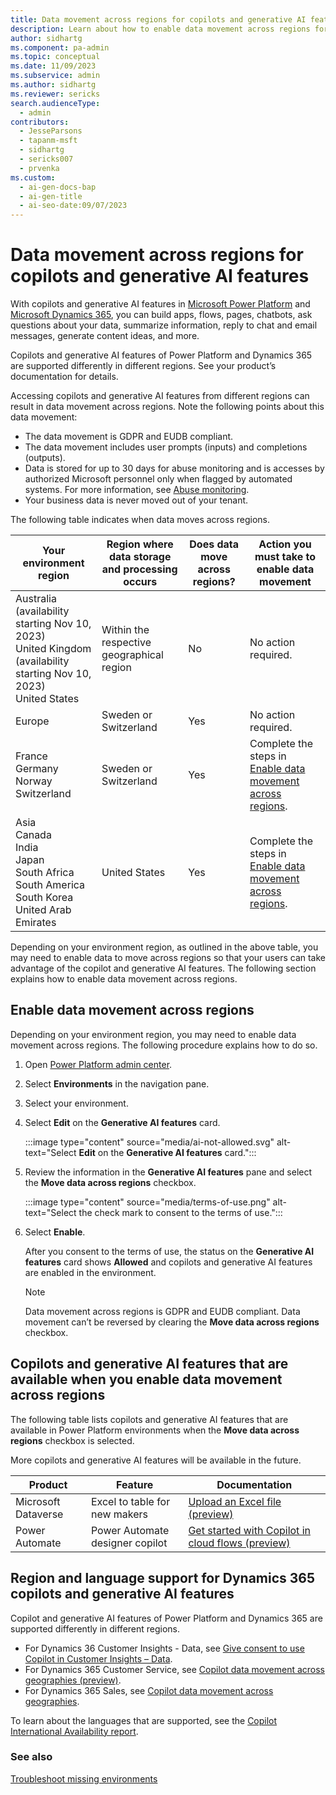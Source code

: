 ```yaml
---
title: Data movement across regions for copilots and generative AI features
description: Learn about how to enable data movement across regions for copilots and generative AI features.
author: sidhartg
ms.component: pa-admin
ms.topic: conceptual
ms.date: 11/09/2023
ms.subservice: admin
ms.author: sidhartg
ms.reviewer: sericks
search.audienceType:
  - admin
contributors: 
  - JesseParsons
  - tapanm-msft
  - sidhartg
  - sericks007
  - prvenka
ms.custom:
  - ai-gen-docs-bap
  - ai-gen-title
  - ai-seo-date:09/07/2023
---
```


# Data movement across regions for copilots and generative AI features

With copilots and generative AI features in [Microsoft Power Platform](/power-platform/) and [Microsoft Dynamics 365](/dynamics365/), you can build apps, flows, pages, chatbots, ask questions about your data, summarize information, reply to chat and email messages, generate content ideas, and more.

Copilots and generative AI features of Power Platform and Dynamics 365 are supported differently in different regions. See your product’s documentation for details.

Accessing copilots and generative AI features from different regions can result in data movement across regions. Note the following points about this data movement:
- The data movement is GDPR and EUDB compliant.
- The data movement includes user prompts (inputs) and completions (outputs).
- Data is stored for up to 30 days for abuse monitoring and is accesses by authorized Microsoft personnel only when flagged by automated systems. For more information, see [Abuse monitoring](/azure/ai-services/openai/concepts/abuse-monitoring).
- Your business data is never moved out of your tenant.

The following table indicates when data moves across regions.

| Your environment region | Region where data storage and processing occurs | Does data move across regions? | Action you must take to enable data movement|
|-------------------------|-------------------------|-------------------------|-------------------------|
| Australia (availability starting Nov 10, 2023)</br>United Kingdom (availability starting Nov 10, 2023)</br>United States | Within the respective geographical region | No | No action required. |
| Europe | Sweden or Switzerland | Yes | No action required. |
| France</br>Germany</br>Norway</br>Switzerland | Sweden or Switzerland | Yes | Complete the steps in [Enable data movement across regions](#enable-data-movement-across-regions). |
| Asia</br>Canada</br>India</br>Japan</br>South Africa</br>South America</br>South Korea</br>United Arab Emirates | United States | Yes | Complete the steps in [Enable data movement across regions](#enable-data-movement-across-regions). |

Depending on your environment region, as outlined in the above table, you may need to enable data to move across regions so that your users can take advantage of the copilot and generative AI features. The following section explains how to enable data movement across regions.

## Enable data movement across regions
Depending on your environment region, you may need to enable data movement across regions. The following procedure explains how to do so.

1. Open [Power Platform admin center](https://admin.powerplatform.microsoft.com).

1. Select **Environments** in the navigation pane.

1. Select your environment.

1. Select **Edit** on the **Generative AI features** card.

    :::image type="content" source="media/ai-not-allowed.svg" alt-text="Select **Edit** on the **Generative AI features** card.":::

1. Review the information in the **Generative AI features** pane and select the **Move data across regions** checkbox.

    :::image type="content" source="media/terms-of-use.png" alt-text="Select the check mark to consent to the terms of use.":::

1. Select **Enable**.

    After you consent to the terms of use, the status on the **Generative AI features** card shows **Allowed** and copilots and generative AI features are enabled in the environment.

   > [!Note]
   > Data movement across regions is GDPR and EUDB compliant. Data movement can’t be reversed by clearing the **Move data across regions** checkbox.

## Copilots and generative AI features that are available when you enable data movement across regions
The following table lists copilots and generative AI features that are available in Power Platform environments when the **Move data across regions** checkbox is selected.

More copilots and generative AI features will be available in the future.

| Product | Feature  | Documentation
|-------------------------|-------------------------|-------------------------|
| Microsoft Dataverse | Excel to table for new makers | [Upload an Excel file (preview)](/power-apps/maker/data-platform/create-edit-entities-portal#upload-an-excel-file-preview) |
| Power Automate | Power Automate designer copilot | [Get started with Copilot in cloud flows (preview)](/power-automate/get-started-with-copilot) |

## Region and language support for Dynamics 365 copilots and generative AI features
Copilot and generative AI features of Power Platform and Dynamics 365 are supported differently in different regions.

- For Dynamics 36 Customer Insights - Data, see [Give consent to use Copilot in Customer Insights – Data](/dynamics365/customer-insights/data/copilot-global-consent).
- For Dynamics 365 Customer Service, see [Copilot data movement across geographies (preview)](/dynamics365/customer-service/copilot-data-movement).
- For Dynamics 365 Sales, see [Copilot data movement across geographies](/dynamics365/sales/sales-copilot-data-movement).

To learn about the languages that are supported, see the [Copilot International Availability report](https://dynamics.microsoft.com/en-us/availability-reports/copilotreport/).


### See also

[Troubleshoot missing environments](troubleshoot-missing-environments.md)
